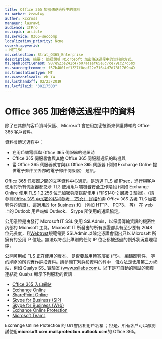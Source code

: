 ```yaml
---
title: Office 365 加密傳送過程中的資料
ms.author: krowley
author: kccross
manager: laurawi
audience: ITPro
ms.topic: article
ms.service: O365-seccomp
localization_priority: None
search.appverid:
- MET150
ms.collection: Strat_O365_Enterprise
description: 摘要： 簡短說明 Microsoft 加密傳送過程中的資料的方式。
ms.openlocfilehash: 987e923e242b47b07ad1ef65e5c7ce791c27d5bd
ms.sourcegitcommit: f57b4001ef1327f0ea622e716a4d7d78f1769b49
ms.translationtype: MT
ms.contentlocale: zh-TW
ms.lasthandoff: 02/23/2019
ms.locfileid: "30217503"
---
```

# <a name="office-365-encryption-for-data-in-transit"></a>Office 365 加密傳送過程中的資料

除了在其餘的客戶資料保護、 Microsoft 會使用加密技術來保護傳輸的 Office 365 客戶資料。 

資料會傳送過程中：
- 在用戶端電腦與 Office 365 伺服器的通訊時
- Office 365 伺服器會與其他 Office 365 伺服器通訊的時機與
- 當 Office 365 伺服器就會與非 Office 365 伺服器 (例如 Exchange Online 提供電子郵件至外部的電子郵件伺服器） 通訊。

Office 365 伺服器之間的文字資料中心通訊，是透過 TLS 或 IPsec，進行與客戶使用的所有伺服器都交涉 TLS 使用用戶端機器安全工作階段 (例如 Exchange Online 使用 TLS 1.2 256 位元加密強度搭配使用 (FIPS140-2 層級 2 驗證)。（請參閱[Office 365 中加密的技術參考 （英文） 詳細](https://support.office.com/article/Technical-reference-details-about-encryption-in-Office-365-862CBE93-4268-4EF9-BA79-277545ECF221)如需 Office 365 支援 TLS 加密套件的清單）。這適用於 for Business 和 （例如 HTTP、 POP3、 等） 在 web 上的 Outlook 用戶端如 Outlook、 Skype 所使用的通訊協定。

公用憑證是由發行 Microsoft IT SSL 使用 SSLAdmin，以保護傳輸資訊的機密性內部的 Microsoft 工具。Microsoft IT 所發出的所有憑證都具有至少要有 2048 位元長度，且[Webtrust](http://www.webtrust.org/homepage-documents/item70372.pdf)規範需要 SSLAdmin 以確定憑證會發出只以 Microsoft 所擁有的公用 IP 位址。無法以符合此準則的任何 IP 位址都被透過的例外狀況處理程序。

公開可用如 TLS 正在使用的版本、 是否要啟用轉寄加密 (FS)、 編碼器套件、 等的順序的所有實作詳細資料。請參閱下列詳細資料的其中一個方法是使用第三方網站，例如 Qualys SSL 實驗室 (www.ssllabs.com)。以下是可自動的測試的網頁連結從 Qualys 顯示下列服務的資訊：
- [Office 365 入口網站](https://www.ssllabs.com/ssltest/analyze.html?d=portal.office.com&hideResults=on)
- [Exchange Online](https://www.ssllabs.com/ssltest/analyze.html?d=outlook.office365.com&hideResults=on)
- [SharePoint Online](https://www.ssllabs.com/ssltest/analyze.html?d=microsoft-my.sharepoint.com&hideResults=on)
- [Skype for Business (SIP)](https://www.ssllabs.com/ssltest/analyze.html?d=sipdir.online.lync.com)
- [Skype for Business (Web)](https://www.ssllabs.com/ssltest/analyze.html?d=webdir.online.lync.com&hideResults=on)
- [Exchange Online Protection](https://ssl-tools.net/mailservers/microsoft-com.mail.protection.outlook.com)
- [Microsoft Teams](https://www.ssllabs.com/ssltest/analyze.html?d=teams.microsoft.com&latest)

Exchange Online Protection 的 Url 會因租用戶名稱 ；但是，所有客戶可以都測試使用**microsoft com.mail.protection.outlook.com**的 Office 365。
